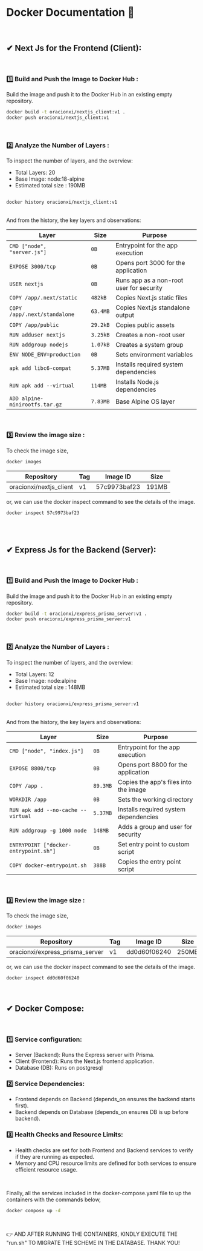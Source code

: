 # Docker Documentation 🐳

<br>

## ✔ Next Js for the Frontend (Client):

<br>

### 1️⃣ Build and Push the Image to Docker Hub :

Build the image and push it to the Docker Hub in an existing empty repository.

```sh
docker build -t oracionxi/nextjs_client:v1 .
docker push oracionxi/nextjs_client:v1
```

<br>

### 2️⃣ Analyze the Number of Layers :

To inspect the number of layers, and the overview:

- Total Layers: 20
- Base Image: node:18-alpine
- Estimated total size : 190MB

##

```sh
docker history oracionxi/nextjs_client:v1
```

<br>
And from the history, the key layers and observations:

| **Layer**                      | **Size** | **Purpose**                              |
| ------------------------------ | -------- | ---------------------------------------- |
| `CMD ["node", "server.js"]`    | `0B`     | Entrypoint for the app execution         |
| `EXPOSE 3000/tcp`              | `0B`     | Opens port 3000 for the application      |
| `USER nextjs`                  | `0B`     | Runs app as a non-root user for security |
| `COPY /app/.next/static`       | `482kB`  | Copies Next.js static files              |
| `COPY /app/.next/standalone`   | `63.4MB` | Copies Next.js standalone output         |
| `COPY /app/public`             | `29.2kB` | Copies public assets                     |
| `RUN adduser nextjs`           | `3.25kB` | Creates a non-root user                  |
| `RUN addgroup nodejs`          | `1.07kB` | Creates a system group                   |
| `ENV NODE_ENV=production`      | `0B`     | Sets environment variables               |
| `apk add libc6-compat`         | `5.37MB` | Installs required system dependencies    |
| `RUN apk add --virtual`        | `114MB`  | Installs Node.js dependencies            |
| `ADD alpine-minirootfs.tar.gz` | `7.83MB` | Base Alpine OS layer                     |

<br>

### 3️⃣ Review the image size :

To check the image size,

```sh
docker images
```

| **Repository**          | **Tag** | **Image ID** | **Size** |
| ----------------------- | ------- | ------------ | -------- |
| oracionxi/nextjs_client | v1      | 57c9973baf23 | 191MB    |

or, we can use the docker inspect command to see the details of the image.

```sh
docker inspect 57c9973baf23
```

<br><br>

## ✔ Express Js for the Backend (Server):

<br>

### 1️⃣ Build and Push the Image to Docker Hub :

Build the image and push it to the Docker Hub in an existing empty repository.

```sh
docker build -t oracionxi/express_prisma_server:v1 .
docker push oracionxi/express_prisma_server:v1
```

<br>

### 2️⃣ Analyze the Number of Layers :

To inspect the number of layers, and the overview:

- Total Layers: 12
- Base Image: node:alpine
- Estimated total size : 148MB

##

```sh
docker history oracionxi/express_prisma_server:v1
```

<br>
And from the history, the key layers and observations:

| **Layer**                             | **Size** | **Purpose**                           |
| ------------------------------------- | -------- | ------------------------------------- |
| `CMD ["node", "index.js"]`            | `0B`     | Entrypoint for the app execution      |
| `EXPOSE 8800/tcp`                     | `0B`     | Opens port 8800 for the application   |
| `COPY /app .`                         | `89.3MB` | Copies the app's files into the image |
| `WORKDIR /app`                        | `0B`     | Sets the working directory            |
| `RUN apk add --no-cache --virtual`    | `5.37MB` | Installs required system dependencies |
| `RUN addgroup -g 1000 node`           | `148MB`  | Adds a group and user for security    |
| `ENTRYPOINT ["docker-entrypoint.sh"]` | `0B`     | Set entry point to custom script      |
| `COPY docker-entrypoint.sh`           | `388B`   | Copies the entry point script         |

<br>

### 3️⃣ Review the image size :

To check the image size,

```sh
docker images
```

| **Repository**                  | **Tag** | **Image ID** | **Size** |
| ------------------------------- | ------- | ------------ | -------- |
| oracionxi/express_prisma_server | v1      | dd0d60f06240 | 250MB    |

or, we can use the docker inspect command to see the details of the image.

```sh
docker inspect dd0d60f06240
```

<br>

## ✔ Docker Compose:

<br>

### 1️⃣ Service configuration:

- Server (Backend): Runs the Express server with Prisma.
- Client (Frontend): Runs the Next.js frontend application.
- Database (DB): Runs on postgresql

### 2️⃣ Service Dependencies:

- Frontend depends on Backend (depends_on ensures the backend starts first).
- Backend depends on Database (depends_on ensures DB is up before backend).

### 3️⃣ Health Checks and Resource Limits:

- Health checks are set for both Frontend and Backend services to verify if they are running as expected.
- Memory and CPU resource limits are defined for both services to ensure efficient resource usage.

<br>

Finally, all the services included in the docker-compose.yaml file to up the containers with the commands below,

```sh
docker compose up -d
```

<br>

👉 AND AFTER RUNNING THE CONTAINERS, KINDLY EXECUTE THE "run.sh" TO MIGRATE THE SCHEME IN THE DATABASE. THANK YOU!
